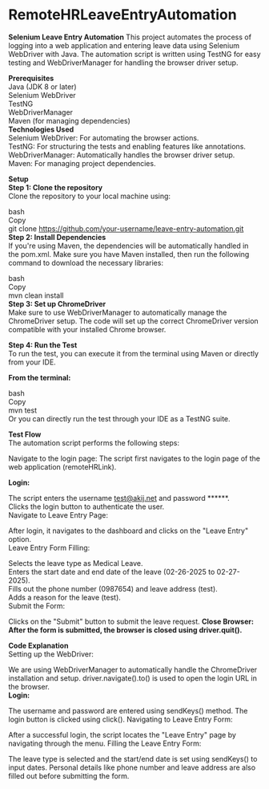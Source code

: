 # RemoteHRLeaveEntryAutomation

**Selenium Leave Entry Automation**
This project automates the process of logging into a web application and entering leave data using Selenium WebDriver with Java. The automation script is written using TestNG for easy testing and WebDriverManager for handling the browser driver setup.

**Prerequisites**</br>
Java (JDK 8 or later) </br>
Selenium WebDriver</br>
TestNG</br>
WebDriverManager</br>
Maven (for managing dependencies)</br>
**Technologies Used**</br>
Selenium WebDriver: For automating the browser actions.</br>
TestNG: For structuring the tests and enabling features like annotations.</br>
WebDriverManager: Automatically handles the browser driver setup.</br>
Maven: For managing project dependencies.</br>

**Setup**</br>
**Step 1: Clone the repository**</br>
Clone the repository to your local machine using:</br>

bash</br>
Copy</br>
git clone https://github.com/your-username/leave-entry-automation.git</br>
**Step 2: Install Dependencies**</br>
If you're using Maven, the dependencies will be automatically handled in the pom.xml. Make sure you have Maven installed, then run the following command to download the necessary libraries:</br>

bash</br>
Copy</br>
mvn clean install</br>
**Step 3: Set up ChromeDriver**</br>
Make sure to use WebDriverManager to automatically manage the ChromeDriver setup. The code will set up the correct ChromeDriver version compatible with your installed Chrome browser.</br>

**Step 4: Run the Test**</br>
To run the test, you can execute it from the terminal using Maven or directly from your IDE.</br>

**From the terminal:**</br>

bash</br>
Copy</br>
mvn test</br>
Or you can directly run the test through your IDE as a TestNG suite.</br>

**Test Flow**</br>
The automation script performs the following steps:</br>

Navigate to the login page: The script first navigates to the login page of the web application (remoteHRLink).</br>

**Login:**</br>

The script enters the username test@akij.net and password ******.</br>
Clicks the login button to authenticate the user.</br>
Navigate to Leave Entry Page:</br>

After login, it navigates to the dashboard and clicks on the "Leave Entry" option.</br>
Leave Entry Form Filling:</br>

Selects the leave type as Medical Leave.</br>
Enters the start date and end date of the leave (02-26-2025 to 02-27-2025).</br>
Fills out the phone number (0987654) and leave address (test).</br>
Adds a reason for the leave (test).</br>
Submit the Form:</br>

Clicks on the "Submit" button to submit the leave request.
**Close Browser: After the form is submitted, the browser is closed using driver.quit().**</br>

**Code Explanation**</br>
Setting up the WebDriver:</br>

We are using WebDriverManager to automatically handle the ChromeDriver installation and setup.
driver.navigate().to() is used to open the login URL in the browser.</br>
**Login:**</br>

The username and password are entered using sendKeys() method.
The login button is clicked using click().
Navigating to Leave Entry Form:

After a successful login, the script locates the "Leave Entry" page by navigating through the menu.
Filling the Leave Entry Form:

The leave type is selected and the start/end date is set using sendKeys() to input dates.
Personal details like phone number and leave address are also filled out before submitting the form.
